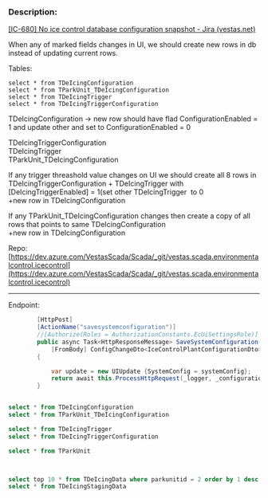 
### Description: 

[[IC-680] No ice control database configuration snapshot - Jira (vestas.net)](https://onejira.tools.vestas.net/browse/IC-680)

When any of marked fields changes in UI, we should create new rows in db instead of updating current rows.

Tables:
```
select * from TDeIcingConfiguration
select * from TParkUnit_TDeIcingConfiguration
select * from TDeIcingTrigger
select * from TDeIcingTriggerConfiguration
```


TDeIcingConfiguration -> new row should have flad ConfigurationEnabled = 1 and update other and set to ConfigurationEnabled = 0

TDeIcingTriggerConfiguration   
TDeIcingTrigger   
TParkUnit_TDeIcingConfiguration 

If any trigger threashold value changes on UI we should create all 8 rows in TDeIcingTriggerConfiguration + TDeIcingTrigger with [DeIcingTriggerEnabled] = 1(set other TDeIcingTrigger  to 0  
+new row in TDeIcingConfiguration 

If any TParkUnit_TDeIcingConfiguration changes then create a copy of all rows that points to same TDeIcingConfiguration   
+new row in TDeIcingConfiguration 

Repo: [https://dev.azure.com/VestasScada/Scada/_git/vestas.scada.environmentalcontrol.icecontrol](https://dev.azure.com/VestasScada/Scada/_git/vestas.scada.environmentalcontrol.icecontrol)

------

Endpoint: 
```c#
        [HttpPost]
        [ActionName("savesystemconfiguration")]
        //[Authorize(Roles = AuthorizationConstants.EcUiSettingsRole)]
        public async Task<HttpResponseMessage> SaveSystemConfiguration(
            [FromBody] ConfigChangeDto<IceControlPlantConfigurationDto> systemConfig)
        {

            var update = new UIUpdate {SystemConfig = systemConfig};
            return await this.ProcessHttpRequest(_logger, _configuration.UpdateConfiguration, update);
        }
```


```sql 

select * from TDeIcingConfiguration
select * from TParkUnit_TDeIcingConfiguration

select * from TDeIcingTrigger
select * from TDeIcingTriggerConfiguration

select * from TParkUnit



select top 10 * from TDeIcingData where parkunitid = 2 order by 1 desc
select * from TDeIcingStagingData
```